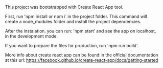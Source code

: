This project was bootstrapped with Create React App tool.

First, run 'npm install or npm i' in the project folder. This command will create a node_modules folder and install the project dependencies.

After the instalation, you can run: 'npm start' and see the app on localhost, in the development mode.

If you want to prepare the files for production, run 'npm run build'.

More info about create react app can be found in the official documentation at this url:
https://facebook.github.io/create-react-app/docs/getting-started
